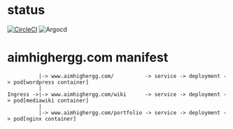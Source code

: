 # status
[![CircleCI](https://dl.circleci.com/status-badge/img/gh/AbeYuki/aimhighergg-com/tree/main.svg?style=shield)](https://dl.circleci.com/status-badge/redirect/gh/AbeYuki/aimhighergg-com/tree/main)
![Argocd](https://argocd.aimhighergg.com/api/badge?name=www-aimhighergg-com&revision=true)

# aimhighergg.com manifest
```
          |-> www.aimhighergg.com/          -> service -> deployment -> pod[wordpress container] 
          |
Ingress ->|-> www.aimhighergg.com/wiki      -> service -> deployment -> pod[mediawiki container]
          |
          |-> www.aimhighergg.com/portfolio -> service -> deployment -> pod[nginx container]
```